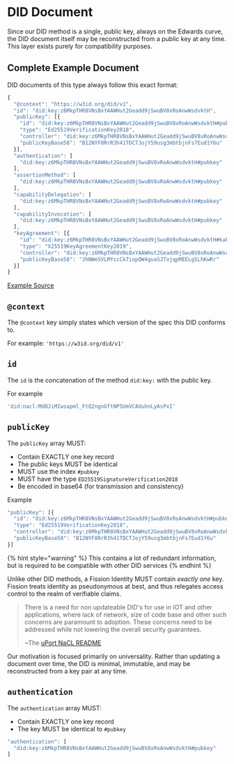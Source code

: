 # DID Document

Since our DID method is a single, public key, always on the Edwards curve, the DID document itself may be reconstructed from a public key at any time. This layer exists purely for compatibility purposes.

## Complete Example Document

DID documents of this type always follow this exact format:

```javascript
{
  "@context": "https://w3id.org/did/v1",
  "id": "did:key:z6MkpTHR8VNsBxYAAWHut2Geadd9jSwuBV8xRoAnwWsdvktH",
  "publicKey": [{
    "id": "did:key:z6MkpTHR8VNsBxYAAWHut2Geadd9jSwuBV8xRoAnwWsdvktH#pubkey",
    "type": "Ed25519VerificationKey2018",
    "controller": "did:key:z6MkpTHR8VNsBxYAAWHut2Geadd9jSwuBV8xRoAnwWsdvktH",
    "publicKeyBase58": "B12NYF8RrR3h41TDCTJojY59usg3mbtbjnFs7Eud1Y6u"
  }],
  "authentication": [ 
    "did:key:z6MkpTHR8VNsBxYAAWHut2Geadd9jSwuBV8xRoAnwWsdvktH#pubkey"
  ],
  "assertionMethod": [ 
    "did:key:z6MkpTHR8VNsBxYAAWHut2Geadd9jSwuBV8xRoAnwWsdvktH#pubkey"
  ],
  "capabilityDelegation": [
    "did:key:z6MkpTHR8VNsBxYAAWHut2Geadd9jSwuBV8xRoAnwWsdvktH#pubkey"
  ],
  "capabilityInvocation": [
    "did:key:z6MkpTHR8VNsBxYAAWHut2Geadd9jSwuBV8xRoAnwWsdvktH#pubkey"
  ],
  "keyAgreement": [{
    "id": "did:key:z6MkpTHR8VNsBxYAAWHut2Geadd9jSwuBV8xRoAnwWsdvktH#kakey",
    "type": "X25519KeyAgreementKey2019",
    "controller": "did:key:z6MkpTHR8VNsBxYAAWHut2Geadd9jSwuBV8xRoAnwWsdvktH",
    "publicKeyBase58": "JhNWeSVLMYccCk7iopQW4guaSJTojqpMEELgSLhKwRr"
  }]
}
```

[Example Source](https://digitalbazaar.github.io/did-method-key/)

## `@context`

The `@context` key simply states which version of the spec this DID conforms to.

For example: `'https://w3id.org/did/v1'`

## `id`

The `id` is the concatenation of the method `did:key:` with the public key.

For example

```javascript
'did:nacl:Md8JiMIwsapml_FtQ2ngnGftNP5UmVCAUuhnLyAsPxI'
```

## `publicKey`

The `publicKey` array MUST:

* Contain EXACTLY one key record
* The public keys MUST be identical
* MUST use the index `#pubkey`
* MUST have the type `ED25519SignatureVerification2018`
* Be encoded in base64 \(for transmission and consistency\)

Example

```javascript
"publicKey": [{
  "id": "did:key:z6MkpTHR8VNsBxYAAWHut2Geadd9jSwuBV8xRoAnwWsdvktH#pubkey",
  "type": "Ed25519VerificationKey2018",
  "controller": "did:key:z6MkpTHR8VNsBxYAAWHut2Geadd9jSwuBV8xRoAnwWsdvktH",
  "publicKeyBase58": "B12NYF8RrR3h41TDCTJojY59usg3mbtbjnFs7Eud1Y6u"
}]
```

{% hint style="warning" %}
This contains a lot of redundant information, but is required to be compatible with other DID services
{% endhint %}

Unlike other DID methods, a Fission Identity MUST contain _exactly one_ key. Fission treats identity as pseudonymous at best, and thus relegates access control to the realm of verifiable claims.

> There is a need for non updateable DID's for use in IOT and other applications, where lack of network, size of code base and other such concerns are paramount to adoption. These concerns need to be addressed while not lowering the overall security guarantees.
>
> ~The [uPort NaCL README](https://github.com/uport-project/nacl-did)

Our motivation is focused primarily on universality. Rather than updating a document over time, the DID is minimal, immutable, and may be reconstructed from a key pair at any time.

## `authentication`

The `authentication` array MUST:

* Contain EXACTLY one key record
* The key MUST be identical to `#pubkey`

```javascript
"authentication": [ 
  "did:key:z6MkpTHR8VNsBxYAAWHut2Geadd9jSwuBV8xRoAnwWsdvktH#pubkey"
]
```

## 

